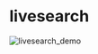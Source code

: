 # livesearch

![livesearch_demo](https://github.com/white-paprika/livesearch/assets/85563648/b30a2a4e-6482-49c3-91d2-169c6295521b)

